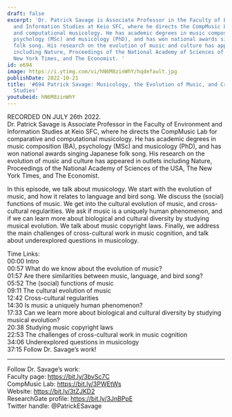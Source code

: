```yaml
---
draft: false
excerpt: 'Dr. Patrick Savage is Associate Professor in the Faculty of Environment
  and Information Studies at Keio SFC, where he directs the CompMusic Lab for comparative
  and computational musicology. He has academic degrees in music composition (BA),
  psychology (MSc) and musicology (PhD), and has won national awards singing Japanese
  folk song. His research on the evolution of music and culture has appeared in outlets
  including Nature, Proceedings of the National Academy of Sciences of the USA, The
  New York Times, and The Economist. '
id: e694
image: https://i.ytimg.com/vi/hN6M8zinWhY/hqdefault.jpg
publishDate: 2022-10-21
title: '#694 Patrick Savage: Musicology, the Evolution of Music, and Cross-Cultural
  Studies'
youtubeid: hN6M8zinWhY
---
```

RECORDED ON JULY 26th 2022.  
Dr. Patrick Savage is Associate Professor in the Faculty of Environment and Information Studies at Keio SFC, where he directs the CompMusic Lab for comparative and computational musicology. He has academic degrees in music composition (BA), psychology (MSc) and musicology (PhD), and has won national awards singing Japanese folk song. His research on the evolution of music and culture has appeared in outlets including Nature, Proceedings of the National Academy of Sciences of the USA, The New York Times, and The Economist. 

In this episode, we talk about musicology. We start with the evolution of music, and how it relates to language and bird song. We discuss the (social) functions of music. We get into the cultural evolution of music, and cross-cultural regularities. We ask if music is a uniquely human phenomenon, and if we can learn more about biological and cultural diversity by studying musical evolution. We talk about music copyright laws. Finally, we address the main challenges of cross-cultural work in music cognition, and talk about underexplored questions in musicology.

Time Links:  
00:00 Intro  
00:57  What do we know about the evolution of music?  
01:57  Are there similarities between music, language, and bird song?  
05:52  The (social) functions of music  
09:11  The cultural evolution of music  
12:42  Cross-cultural regularities  
14:30  Is music a uniquely human phenomenon?  
17:33  Can we learn more about biological and cultural diversity by studying musical evolution?  
20:38  Studying music copyright laws  
22:53  The challenges of cross-cultural work in music cognition  
34:06  Underexplored questions in musicology  
37:15  Follow Dr. Savage’s work!

---

Follow Dr. Savage’s work:  
Faculty page: https://bit.ly/3bvSc7C  
CompMusic Lab: https://bit.ly/3PWEtWs  
Website: https://bit.ly/3tZJKD2  
ResearchGate profile: https://bit.ly/3JnBPpE  
Twitter handle: @PatrickESavage
